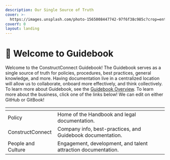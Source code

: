 ```yaml
---
description: Our Single Source of Truth
cover: >-
  https://images.unsplash.com/photo-1565008447742-97f6f38c985c?crop=entropy&cs=tinysrgb&fm=jpg&ixid=MnwxOTcwMjR8MHwxfHNlYXJjaHw4fHxjb25zdHJ1Y3Rpb258ZW58MHx8fHwxNjc1OTYxNjkw&ixlib=rb-4.0.3&q=80
coverY: 0
layout: landing
---
```


# 👋 Welcome to Guidebook

Welcome to the ConstructConnect Guidebook! The Guidebook serves as a single source of truth for policies, procedures, best practices, general knowledge, and more. Having documentation live in a centralized location will allow us to collaborate, onboard more effectively, and think collectively. To learn more about Guidebook, see the [Guidebook Overview](https://guidebook.buildone.co/pages/general/General/How%20We%20Engage%20and%20Communicate/Guidebook/Guidebook-Overview). To learn more about the business, click one of the links below! We can edit on either GitHub or GitBook!

<table data-view="cards"><thead><tr><th></th><th></th><th></th><th></th></tr></thead><tbody><tr><td>Policy</td><td>Home of the Handbook and legal documentation.</td><td></td><td></td></tr><tr><td>ConstructConnect</td><td>Company info, best-practices, and Guidebook documentation.</td><td></td><td></td></tr><tr><td>People and Culture</td><td>Engagement, development, and talent attraction documentation.</td><td></td><td></td></tr></tbody></table>
